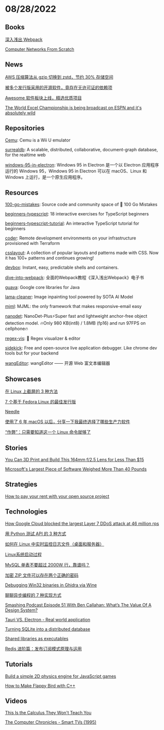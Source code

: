 # 08/28/2022

## Books
[深入浅出 Webpack](http://webpack.wuhaolin.cn/)

[Computer Networks From Scratch](https://www.networksfromscratch.com/index.html)

## News
[AWS 压缩算法从 gzip 切换到 zstd，节约 30% 存储空间](https://www.oschina.net/news/207430/aws-from-gzip-to-zstd)

[被多个发行版采用的开源软件，竟存在无许可证的依赖项](https://www.oschina.net/news/207705/tea-dependencies-without-license)

[Awesome 软件板块上线，精选优质项目](https://my.oschina.net/u/4252687/blog/5568509)

[The World Excel Championship is being broadcast on ESPN and it's absolutely wild](https://www.ladbible.com/sport/world-excel-championship-that-is-getting-national-tv-coverage-20220809)

## Repositories
[Cemu](https://github.com/cemu-project/Cemu): Cemu is a Wii U emulator

[surrealdb](https://github.com/surrealdb/surrealdb): A scalable, distributed, collaborative, document-graph database, for the realtime web

[windows-95-in-electron](https://gitee.com/mirrors/windows-95-in-electron): Windows 95 in Electron 是一个以 Electron 应用程序运行的 Windows 95，Windows 95 in Electron 可以在 macOS、Linux 和 Windows 上运行，是一个原生应用程序。

## Resources
[100-go-mistakes](https://github.com/teivah/100-go-mistakes): Source code and community space of 📖 100 Go Mistakes

[beginners-typescript](https://github.com/total-typescript/beginners-typescript): 18 interactive exercises for TypeScript beginners

[beginners-typescript-tutorial](https://github.com/total-typescript/beginners-typescript-tutorial): An interactive TypeScript tutorial for beginners

[coder](https://github.com/coder/coder): Remote development environments on your infrastructure provisioned with Terraform

[csslayout](https://github.com/phuocng/csslayout): A collection of popular layouts and patterns made with CSS. Now it has 100+ patterns and continues growing!

[devbox](https://github.com/jetpack-io/devbox): Instant, easy, predictable shells and containers.

[dive-into-webpack](https://github.com/gwuhaolin/dive-into-webpack): 全面的Webpack教程《深入浅出Webpack》电子书

[guava](https://github.com/google/guava): Google core libraries for Java

[lama-cleaner](https://github.com/Sanster/lama-cleaner): Image inpainting tool powered by SOTA AI Model

[mjml](https://github.com/mjmlio/mjml): MJML: the only framework that makes responsive-email easy

[nanodet](https://github.com/RangiLyu/nanodet): NanoDet-Plus⚡Super fast and lightweight anchor-free object detection model. 🔥Only 980 KB(int8) / 1.8MB (fp16) and run 97FPS on cellphone🔥

[regex-vis](https://github.com/Bowen7/regex-vis): 🎨 Regex visualizer & editor

[sidekick](https://github.com/runsidekick/sidekick): Free and open-source live application debugger. Like chrome dev tools but for your backend

[wangEditor](https://github.com/wangeditor-team/wangEditor): wangEditor —— 开源 Web 富文本编辑器

## Showcases
[在 Linux 上截屏的 3 种方法](https://linux.cn/article-14943-1.html)

[7 个基于 Fedora Linux 的最佳发行版](https://linux.cn/article-14951-1.html)

[Needle](https://needle.tools/)

[使用了 6 年 macOS 以后，分享一下我最终选择了哪些生产力软件](https://www.v2ex.com/t/875619#reply28)

[“作弊”：只需要知道这一个 Linux 命令就够了](https://linux.cn/article-14961-1.html)

## Stories
[You Can 3D Print and Build This 164mm f/2.5 Lens for Less Than $15](https://petapixel.com/2022/08/22/you-can-3d-print-and-build-this-164mm-f-2-5-lens-for-less-than-15/)

[Microsoft's Largest Piece of Software Weighed More Than 40 Pounds](https://www.pcmag.com/news/microsofts-largest-piece-of-software-weighed-more-than-40-pounds)

## Strategies
[How to pay your rent with your open source project](https://plausible.io/blog/open-source-funding)

## Technologies
[How Google Cloud blocked the largest Layer 7 DDoS attack at 46 million rps](https://cloud.google.com/blog/products/identity-security/how-google-cloud-blocked-largest-layer-7-ddos-attack-at-46-million-rps)

[用 Python 测试 API 的 3 种方式](https://linux.cn/article-14944-1.html)

[如何在 Linux 中实时监控日志文件（桌面和服务器）](https://linux.cn/article-14947-1.html)

[Linux系统启动过程](https://mp.weixin.qq.com/s/woQefCpBUGPew3XBTWQTAw)

[MySQL 单表不要超过 2000W 行，靠谱吗？](https://mp.weixin.qq.com/s/N3te_fVBeqhjIpl25N6kpA)

[加密 ZIP 文件可以存在两个正确的密码](https://www.oschina.net/news/207560/encrypted-zip-file-two-correct-passwords)

[Debugging Win32 binaries in Ghidra via Wine](https://john-millikin.com/debugging-win32-binaries-in-ghidra-via-wine)

[聊聊异步编程的 7 种实现方式](https://mp.weixin.qq.com/s/L8hmVveRkPXlfKyMGOwbBw)

[Smashing Podcast Episode 51 With Ben Callahan: What’s The Value Of A Design System?](https://www.smashingmagazine.com/2022/08/smashing-podcast-episode-51/)

[Tauri VS. Electron - Real world application](https://www.levminer.com/blog/tauri-vs-electron)

[Turning SQLite into a distributed database](https://univalence.me/posts/mvsqlite)

[Shared libraries as executables](https://stoppels.ch/2022/08/20/executable-shared-libraries.html)

[Redis 进阶篇：发布订阅模式原理与运用](https://my.oschina.net/magebyte/blog/5566778)

## Tutorials
[Build a simple 2D physics engine for JavaScript games](https://developer.ibm.com/tutorials/wa-build2dphysicsengine/)

[How to Make Flappy Bird with C++](https://terminalroot.com/how-to-make-flappy-bird-with-cpp/)

## Videos
[This Is the Calculus They Won't Teach You](https://www.youtube.com/watch?v=5M2RWtD4EzI)

[The Computer Chronicles - Smart TVs (1995)](https://www.youtube.com/watch?v=1K7TB1jpcc8)
